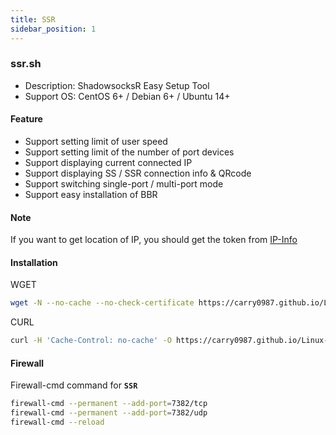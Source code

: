 ```yaml
---
title: SSR
sidebar_position: 1
---
```


### ssr.sh
- Description: ShadowsocksR Easy Setup Tool
- Support OS: CentOS 6+ / Debian 6+ / Ubuntu 14+

#### Feature
- Support setting limit of user speed
- Support setting limit of the number of port devices
- Support displaying current connected IP
- Support displaying SS / SSR connection info & QRcode
- Support switching single-port / multi-port mode
- Support easy installation of BBR

#### Note
If you want to get location of IP, you should get the token from [IP-Info](https://ipinfo.io/)

#### Installation
WGET
``` bash
wget -N --no-cache --no-check-certificate https://carry0987.github.io/Linux-Note/data/Proxy/SSR/ssr.sh && chmod +x ssr.sh && bash ssr.sh
```
CURL
```bash
curl -H 'Cache-Control: no-cache' -O https://carry0987.github.io/Linux-Note/data/Proxy/SSR/ssr.sh && chmod +x ssr.sh && bash ssr.sh
```

#### Firewall
Firewall-cmd command for **`SSR`**
```bash
firewall-cmd --permanent --add-port=7382/tcp
firewall-cmd --permanent --add-port=7382/udp
firewall-cmd --reload
```
